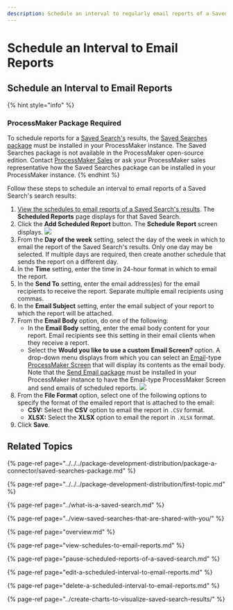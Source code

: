 ```yaml
---
description: Schedule an interval to regularly email reports of a Saved Search's results.
---
```


# Schedule an Interval to Email Reports

## Schedule an Interval to Email Reports

{% hint style="info" %}
### ProcessMaker Package Required

To schedule reports for a [Saved Search's](../what-is-a-saved-search.md) results, the [Saved Searches package](../../../package-development-distribution/package-a-connector/saved-searches-package.md) must be installed in your ProcessMaker instance. The Saved Searches package is not available in the ProcessMaker open-source edition. Contact [ProcessMaker Sales](mailto:sales@processmaker.com) or ask your ProcessMaker sales representative how the Saved Searches package can be installed in your ProcessMaker instance.
{% endhint %}

Follow these steps to schedule an interval to email reports of a Saved Search's search results:

1. [View the schedules to email reports of a Saved Search's results](../view-saved-searches-that-are-shared-with-you/view-search-results-for-a-saved-search.md). The **Scheduled Reports** page displays for that Saved Search.
2. Click the **Add Scheduled Report** button. The **Schedule Report** screen displays. ![](../../../.gitbook/assets/schedule-report-screen-saved-searches-package.png) 
3. From the **Day of the week** setting, select the day of the week in which to email the report of the Saved Search's results. Only one day may be selected. If multiple days are required, then create another schedule that sends the report on a different day.
4. In the **Time** setting, enter the time in 24-hour format in which to email the report.
5. In the **Send To** setting, enter the email address\(es\) for the email recipients to receive the report. Separate multiple email recipients using commas.
6. In the **Email Subject** setting, enter the email subject of your report to which the report will be attached.
7. From the **Email Body** option, do one of the following:
   * In the **Email Body** setting, enter the email body content for your report. Email recipients see this setting in their email clients when they receive a report.
   * Select the **Would you like to use a custom Email Screen?** option. A drop-down menu displays from which you can select an [Email](../../../designing-processes/design-forms/screens-builder/types-for-screens.md#email)-type [ProcessMaker Screen](../../../designing-processes/design-forms/what-is-a-form.md) that will display its contents as the email body. Note that the [Send Email package](../../../package-development-distribution/package-a-connector/email.md) must be installed in your ProcessMaker instance to have the Email-type ProcessMaker Screen and send emails of scheduled reports. ![](../../../.gitbook/assets/email-screen-drop-down-schedule-saved-search-package.png) 
8. From the **File Format** option, select one of the following options to specify the format of the emailed report that is attached to the email:
   * **CSV:** Select the **CSV** option to email the report in `.CSV` format.
   * **XLSX:** Select the **XLSX** option to email the report in `.XLSX` format.
9. Click **Save**.

## Related Topics

{% page-ref page="../../../package-development-distribution/package-a-connector/saved-searches-package.md" %}

{% page-ref page="../../../package-development-distribution/first-topic.md" %}

{% page-ref page="../what-is-a-saved-search.md" %}

{% page-ref page="../view-saved-searches-that-are-shared-with-you/" %}

{% page-ref page="overview.md" %}

{% page-ref page="view-schedules-to-email-reports.md" %}

{% page-ref page="pause-scheduled-reports-of-a-saved-search.md" %}

{% page-ref page="edit-a-scheduled-interval-to-email-reports.md" %}

{% page-ref page="delete-a-scheduled-interval-to-email-reports.md" %}

{% page-ref page="../create-charts-to-visualize-saved-search-results/" %}

